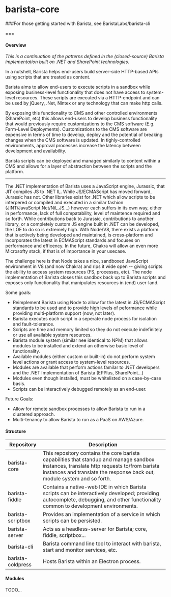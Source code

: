 ﻿# barista-core

###For those getting started with Barista, see BaristaLabs/barista-cli

===

#### Overview

*This is a continuation of the patterns defined in the (closed-source) Barista implementation built on .NET and SharePoint technologies.*

In a nutshell, Barista helps end-users build server-side HTTP-based APIs using scripts that are treated as content.

Barista aims to allow end-users to execute scripts in a sandbox while exposing business-level functionality that does not have access to system-level resources. These scripts are executed via a HTTP-endpoint and can be used by jQuery, .Net, Nintex or any technology that can make http calls.

By exposing this functionality to CMS and other controlled environments (SharePoint, etc) this allows end-users to develop business functionality that would previously require customizations to the CMS software (E.g. Farm-Level Deployments). Customizations to the CMS software are expensive in terms of time to develop, deploy and the potential of breaking changes when the CMS software is updated. In tighly-controlled environments, approval processes increase the latency between development and availability.

Barista scripts can be deployed and managed similarly to content within a CMS and allows for a layer of abstraction between the scripts and the platform.

---

The .NET implementation of Barista uses a JavaScript engine, Jurassic, that JIT compiles JS to .NET IL. While JS/ECMAScript has moved forward, Jurassic has not. Other libraries exist for .NET which allow scripts to be interpered or compiled and executed in a similar fashion (JINT/JavaScript.Net/NiL.JS...) however each suffers in its own way, either in performance, lack of full compatability, level of maintence required and so forth. While contributions back to Jurassic, contributions to another library, or a completely custom JS engine built in .NET can be developed, the LOE to do so is extremely high. With Node/V8, there exists a platform that is actively being developed and maintained, is cross-platform and incorporates the latest in ECMAScript standards and focuses on performance and efficency. In the future, Chakra will allow an even more Microsofty stack, if that is of importance in your usecase.

The challenge here is that Node takes a nice, sandboxed JavaScript environment in V8 (and now Chakra) and rips it wide open -- giving scripts the ability to access system resources (FS, processes, etc). The node implementation of Barista closes this sandbox back up to Barista scripts and exposes only functionality that manipulates resources in (end) user-land.

Some goals:
* Reimplement Barista using Node to allow for the latest in JS/ECMAScript standards to be used and to provide high levels of peformance while providing multi-platform support (now, not later).
* Barista executes each script in a seperate node process for isolation and fault-tolerance.
* Scripts are time and memory limited so they do not execute indefinitely or use all available system resources.
* Barista module system (similar nee identical to NPM) that allows modules to be installed and extend an otherwise basic level of functionality.
* Available modules (either custom or built-in) do not perform system level actions or grant access to system-level resources.
* Modules are available that perform actions familar to .NET developers and the .NET Implementation of Barista (EPPlus, SharePoint...)
* Modules even though installed, must be whitelisted on a case-by-case basis.
* Scripts can be interactively debugged remotely as an end-user.

Future Goals:
* Allow for remote sandbox processes to allow Barista to run in a clustered approach.
* Multi-tenancy to allow Barista to run as a PaaS on AWS/Azure. 

#### Structure

Repository | Description
---------- | -----------
barista-core | This repository contains the core barista capabilities that standup and manage sandbox instances, translate http requests to/from barista instances and translate the response back out, module system and so forth.
barista-fiddle |  Contains a native-web IDE in which Barista scripts can be interactively developed; providing autocomplete, debugging, and other functionality common to development environments.
barista-scriptbox |  Provides an implementation of a service in which scripts can be persisted.
barista-server | Acts as a headless-server for Barista; core, fiddle, scriptbox...
barista-cli | Barista command line tool to interact with barista, start and monitor services, etc.
barista-coldpress | Hosts Barista within an Electron process.

#### Modules
TODO...

